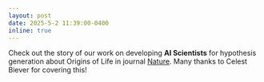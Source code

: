 ```yaml
---
layout: post
date: 2025-5-2 11:39:00-0400
inline: true
---
```


Check out the story of our work on developing <b>AI Scientists</b> for hypothesis generation about Origins of Life in journal <a href="https://www.nature.com/articles/d41586-025-01364-w">Nature</a>. Many thanks to Celest Biever for covering this!


